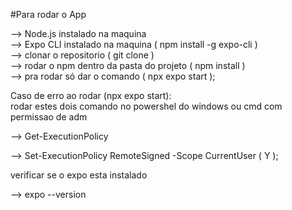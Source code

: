 #Para rodar o App

--> Node.js instalado na maquina <br>
--> Expo CLI instalado na maquina ( npm install -g expo-cli )<br>
--> clonar o repositorio ( git clone )<br>
--> rodar o npm dentro da pasta do projeto ( npm install )<br>
--> pra rodar só dar o comando ( npx expo start );<br>

Caso de erro ao rodar (npx expo start):<br>
rodar estes dois comando no powershel do windows ou cmd com permissao de adm <br>

--> Get-ExecutionPolicy<br>

--> Set-ExecutionPolicy RemoteSigned -Scope CurrentUser ( Y );<br>

verificar se o expo esta instalado<br>

--> expo --version<br>



